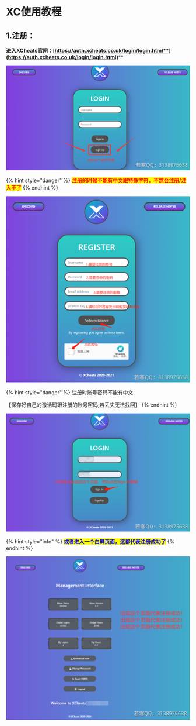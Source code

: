# XC使用教程

## 1.注册：

**进入XCheats官网：**[**https://auth.xcheats.co.uk/login/login.html**](https://auth.xcheats.co.uk/login/login.html)****

![](<../../.gitbook/assets/image (74).png>)

{% hint style="danger" %}
<mark style="color:red;">**注册的时候不能有中文跟特殊字符，不然会注册/注入不了**</mark>
{% endhint %}

![](<../../.gitbook/assets/image (51).png>)

{% hint style="danger" %}
注册时账号密码不能有中文

【保存好自己的激活码跟注册的账号密码,若丢失无法找回】
{% endhint %}

![](<../../.gitbook/assets/image (69).png>)

{% hint style="info" %}
<mark style="color:blue;">**或者进入一个白屏页面，这都代表注册成功了**</mark>
{% endhint %}

![](<../../.gitbook/assets/image (68).png>)
